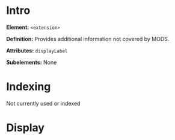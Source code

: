 # Intro
**Element:** ```<extension>```

**Definition:** Provides additional information not covered by MODS.

**Attributes:**
```displayLabel```

**Subelements:** None

# Indexing
Not currently used or indexed

# Display
